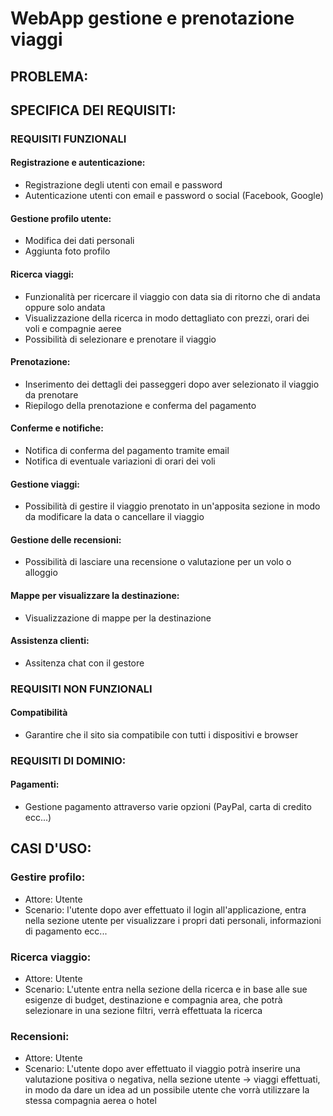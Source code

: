 # WebApp gestione e prenotazione viaggi
## PROBLEMA:

## SPECIFICA DEI REQUISITI:
### REQUISITI FUNZIONALI
#### Registrazione e autenticazione:
- Registrazione degli utenti con email e password
- Autenticazione utenti con email e password o social (Facebook, Google)
#### Gestione profilo utente:
- Modifica dei dati personali
- Aggiunta foto profilo
#### Ricerca viaggi:
- Funzionalità per ricercare il viaggio con data sia di ritorno che di andata oppure solo andata
- Visualizzazione della ricerca in modo dettagliato con prezzi, orari dei voli e compagnie aeree
- Possibilità di selezionare e prenotare il viaggio
#### Prenotazione:
- Inserimento dei dettagli dei passeggeri dopo aver selezionato il viaggio da prenotare
- Riepilogo della prenotazione e conferma del pagamento
#### Conferme e notifiche:
- Notifica di conferma del pagamento tramite email
- Notifica di eventuale variazioni di orari dei voli
#### Gestione viaggi:
- Possibilità di gestire il viaggio prenotato in un'apposita sezione in modo da modificare la data o cancellare il viaggio
#### Gestione delle recensioni: 
- Possibilità di lasciare una recensione o valutazione per un volo o alloggio
#### Mappe per visualizzare la destinazione:
- Visualizzazione di mappe per la destinazione
#### Assistenza clienti:
- Assitenza chat con il gestore
### REQUISITI NON FUNZIONALI
#### Compatibilità
- Garantire che il sito sia compatibile con tutti i dispositivi e browser
### REQUISITI DI DOMINIO:
#### Pagamenti:
- Gestione pagamento attraverso varie opzioni (PayPal, carta di credito ecc...)
## CASI D'USO:
### Gestire profilo:
- Attore: Utente
- Scenario: l'utente dopo aver effettuato il login all'applicazione, entra nella sezione utente per visualizzare i propri dati personali, informazioni di pagamento ecc...
### Ricerca viaggio:
- Attore: Utente
- Scenario: L'utente entra nella sezione della ricerca e in base alle sue esigenze di budget, destinazione e compagnia area, che potrà selezionare in una sezione filtri, verrà effettuata la ricerca
### Recensioni:
- Attore: Utente
- Scenario: L'utente dopo aver effettuato il viaggio potrà inserire una valutazione positiva o negativa, nella sezione utente -> viaggi effettuati, in modo da dare un idea ad un possibile utente che               vorrà utilizzare la stessa compagnia aerea o hotel
